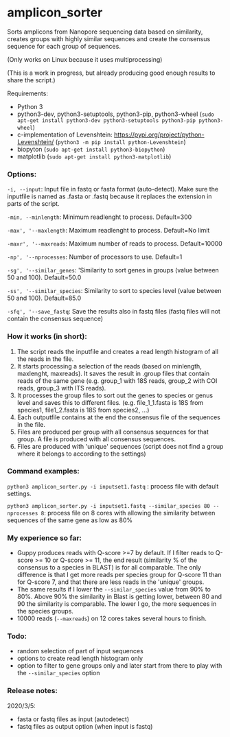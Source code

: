 # amplicon_sorter
Sorts amplicons from Nanopore sequencing data based on similarity, creates groups with highly similar sequences and create the consensus sequence for each group of sequences.

(Only works on Linux because it uses multiprocessing)

(This is a work in progress, but already producing good enough results to share the script.)

Requirements:
- Python 3
- python3-dev, python3-setuptools, python3-pip, python3-wheel
  (`sudo apt-get install python3-dev python3-setuptools python3-pip python3-wheel`)
- c-implementation of Levenshtein: https://pypi.org/project/python-Levenshtein/
  (`python3 -m pip install python-Levenshtein`)
- biopyton (`sudo apt-get install python3-biopython`)
- matplotlib (`sudo apt-get install python3-matplotlib`)

### Options:

`-i, --input`: Input file in fastq or fasta format (auto-detect).  Make sure the inputfile is named as .fasta or .fastq because it replaces the extension in parts of the script.   

`-min, --minlength`: Minimum readlenght to process.  Default=300

`-max', '--maxlength`: Maximum readlenght to process.  Default=No limit

`-maxr', '--maxreads`: Maximum number of reads to process. Default=10000

`-np', '--nprocesses`: Number of processors to use. Default=1

`-sg', '--similar_genes`: 'Similarity to sort genes in groups (value between 50 and 100). Default=50.0

`-ss', '--similar_species`: Similarity to sort to species level (value between 50 and 100). Default=85.0

`-sfq', '--save_fastq`: Save the results also in fastq files (fastq files will not contain the consensus sequence)

### How it works (in short):

 1. The script reads the inputfile and creates a read length histogram of all the reads in the file.
 2. It starts processing a selection of the reads (based on minlength, maxlenght, maxreads).  It saves the result in .group files that contain reads of the same gene (e.g. group_1 with 18S reads, group_2 with COI reads, group_3 with ITS reads).
 3. It processes the group files to sort out the genes to species or genus level and saves this to different files.  (e.g. file_1_1.fasta is 18S from species1, file1_2.fasta is 18S from species2, ...) 
 4. Each outputfile contains at the end the consensus file of the sequences in the file.
 5. Files are produced per group with all consensus sequences for that group.  A file is produced with all consensus sequences.
 6. Files are produced with 'unique' sequences (script does not find a group where it belongs to according to the settings)

### Command examples:

`python3 amplicon_sorter.py -i inputset1.fastq` : process file with default settings.

`python3 amplicon_sorter.py -i inputset1.fastq --similar_species 80 --nprocesses 8`: process file on 8 cores with allowing the similarity between sequences of the same gene as low as 80% 

### My experience so far:
- Guppy produces reads with Q-score >=7 by default.  If I filter reads to Q-score >= 10 or Q-score >= 11, the end result (similarity % of the consensus to a species in BLAST) is for all comparable.   The only difference is that I get more reads per species group for Q-score 11 than for Q-score 7, and that there are less reads in the 'unique' groups.
- The same results if I lower the `--similar_species` value from 90% to 80%.  Above 90% the similarity in Blast is getting lower, between 80 and 90 the similarity is comparable.  The lower I go, the more sequences in the species groups.
- 10000 reads (`--maxreads`) on 12 cores takes several hours to finish.  

### Todo:
- random selection of part of input sequences
- options to create read length histogram only
- option to filter to gene groups only and later start from there to play with the `--similar_species` option

### Release notes: 
2020/3/5: 
- fasta or fastq files as input (autodetect)
- fastq files as output option (when input is fastq)

